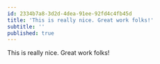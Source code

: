 ```yaml
---
id: 2334b7a8-3d2d-4dea-91ee-92fd4c4fb45d
title: 'This is really nice. Great work folks!'
subtitle: ''
published: true
---
```




This is really nice. Great work folks!

